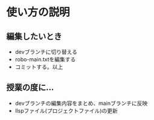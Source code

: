 # 使い方の説明

## 編集したいとき
- devブランチに切り替える
- robo-main.txtを編集する
- コミットする。以上

## 授業の度に...
- devブランチの編集内容をまとめ、mainブランチに反映
- llspファイル(プロジェクトファイル)の更新
